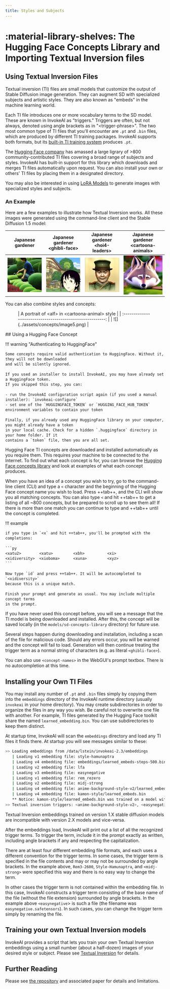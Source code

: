 ```yaml
---
title: Styles and Subjects
---
```


# :material-library-shelves: The Hugging Face Concepts Library and Importing Textual Inversion files

## Using Textual Inversion Files

Textual inversion (TI) files are small models that customize the output of
Stable Diffusion image generation. They can augment SD with specialized subjects
and artistic styles. They are also known as "embeds" in the machine learning
world.

Each TI file introduces one or more vocabulary terms to the SD model. These are
known in InvokeAI as "triggers." Triggers are often, but not always, denoted
using angle brackets as in "&lt;trigger-phrase&gt;". The two most common type of
TI files that you'll encounter are `.pt` and `.bin` files, which are produced by
different TI training packages. InvokeAI supports both formats, but its
[built-in TI training system](TEXTUAL_INVERSION.md) produces `.pt`.

The [Hugging Face company](https://huggingface.co/sd-concepts-library) has
amassed a large ligrary of &gt;800 community-contributed TI files covering a
broad range of subjects and styles. InvokeAI has built-in support for this
library which downloads and merges TI files automatically upon request. You can
also install your own or others' TI files by placing them in a designated
directory.

You may also be interested in using [LoRA Models](LORAS.md) to
generate images with specialized styles and subjects.

### An Example

Here are a few examples to illustrate how Textual Inversion works. All
these images were generated using the command-line client and the
Stable Diffusion 1.5 model:

|         Japanese gardener          | Japanese gardener &lt;ghibli-face&gt; | Japanese gardener &lt;hoi4-leaders&gt; | Japanese gardener &lt;cartoona-animals&gt; |
| :--------------------------------: | :-----------------------------------: | :------------------------------------: | :----------------------------------------: |
| ![](../assets/concepts/image1.png) |  ![](../assets/concepts/image2.png)   |   ![](../assets/concepts/image3.png)   |     ![](../assets/concepts/image4.png)     |

You can also combine styles and concepts:

<figure markdown>
  | A portrait of &lt;alf&gt; in &lt;cartoona-animal&gt; style |
  | :--------------------------------------------------------: |
  | ![](../assets/concepts/image5.png)                         |
</figure>
## Using a Hugging Face Concept

!!! warning "Authenticating to HuggingFace"

    Some concepts require valid authentication to HuggingFace. Without it, they will not be downloaded
    and will be silently ignored.

    If you used an installer to install InvokeAI, you may have already set a HuggingFace token.
    If you skipped this step, you can:

    - run the InvokeAI configuration script again (if you used a manual installer): `invokeai-configure`
    - set one of the `HUGGINGFACE_TOKEN` or `HUGGING_FACE_HUB_TOKEN` environment variables to contain your token

    Finally, if you already used any HuggingFace library on your computer, you might already have a token
    in your local cache. Check for a hidden `.huggingface` directory in your home folder. If it
    contains a `token` file, then you are all set.


Hugging Face TI concepts are downloaded and installed automatically as you
require them. This requires your machine to be connected to the Internet. To
find out what each concept is for, you can browse the
[Hugging Face concepts library](https://huggingface.co/sd-concepts-library) and
look at examples of what each concept produces.

When you have an idea of a concept you wish to try, go to the command-line
client (CLI) and type a `<` character and the beginning of the Hugging Face
concept name you wish to load. Press ++tab++, and the CLI will show you all
matching concepts. You can also type `<` and hit ++tab++ to get a listing of all
~800 concepts, but be prepared to scroll up to see them all! If there is more
than one match you can continue to type and ++tab++ until the concept is
completed.

!!! example

    if you type in `<x` and hit ++tab++, you'll be prompted with the completions:

    ```py
    <xatu2>        <xatu>         <xbh>          <xi>           <xidiversity>  <xioboma>      <xuna>         <xyz>
    ```

    Now type `id` and press ++tab++. It will be autocompleted to `<xidiversity>`
    because this is a unique match.

    Finish your prompt and generate as usual. You may include multiple concept terms
    in the prompt.

If you have never used this concept before, you will see a message that the TI
model is being downloaded and installed. After this, the concept will be saved
locally (in the `models/sd-concepts-library` directory) for future use.

Several steps happen during downloading and installation, including a scan of
the file for malicious code. Should any errors occur, you will be warned and the
concept will fail to load. Generation will then continue treating the trigger
term as a normal string of characters (e.g. as literal `<ghibli-face>`).

You can also use `<concept-names>` in the WebGUI's prompt textbox. There is no
autocompletion at this time.

## Installing your Own TI Files

You may install any number of `.pt` and `.bin` files simply by copying them into
the `embeddings` directory of the InvokeAI runtime directory (usually `invokeai`
in your home directory). You may create subdirectories in order to organize the
files in any way you wish. Be careful not to overwrite one file with another.
For example, TI files generated by the Hugging Face toolkit share the named
`learned_embedding.bin`. You can use subdirectories to keep them distinct.

At startup time, InvokeAI will scan the `embeddings` directory and load any TI
files it finds there. At startup you will see messages similar to these:

```bash
>> Loading embeddings from /data/lstein/invokeai-2.3/embeddings
   | Loading v1 embedding file: style-hamunaptra
   | Loading v4 embedding file: embeddings/learned_embeds-steps-500.bin
   | Loading v2 embedding file: lfa
   | Loading v3 embedding file: easynegative
   | Loading v1 embedding file: rem_rezero
   | Loading v2 embedding file: midj-strong
   | Loading v4 embedding file: anime-background-style-v2/learned_embeds.bin
   | Loading v4 embedding file: kamon-style/learned_embeds.bin
   ** Notice: kamon-style/learned_embeds.bin was trained on a model with an incompatible token dimension: 768 vs 1024.
>> Textual inversion triggers: <anime-background-style-v2>, <easynegative>, <lfa>, <midj-strong>, <milo>, Rem3-2600, Style-Hamunaptra
```

Textual Inversion embeddings trained on version 1.X stable diffusion
models are incompatible with version 2.X models and vice-versa.

After the embeddings load, InvokeAI will print out a list of all the
recognized trigger terms. To trigger the term, include it in the
prompt exactly as written, including angle brackets if any and
respecting the capitalization.

There are at least four different embedding file formats, and each uses
a different convention for the trigger terms. In some cases, the
trigger term is specified in the file contents and may or may not be
surrounded by angle brackets. In the example above, `Rem3-2600`,
`Style-Hamunaptra`, and `<midj-strong>` were specified this way and
there is no easy way to change the term.

In other cases the trigger term is not contained within the embedding
file. In this case, InvokeAI constructs a trigger term consisting of
the base name of the file (without the file extension) surrounded by
angle brackets. In the example above `<easynegative`> is such a file
(the filename was `easynegative.safetensors`). In such cases, you can
change the trigger term simply by renaming the file.

## Training your own Textual Inversion models

InvokeAI provides a script that lets you train your own Textual
Inversion embeddings using a small number (about a half-dozen) images
of your desired style or subject. Please see [Textual
Inversion](TEXTUAL_INVERSION.md) for details.

## Further Reading

Please see [the repository](https://github.com/rinongal/textual_inversion) and
associated paper for details and limitations.
